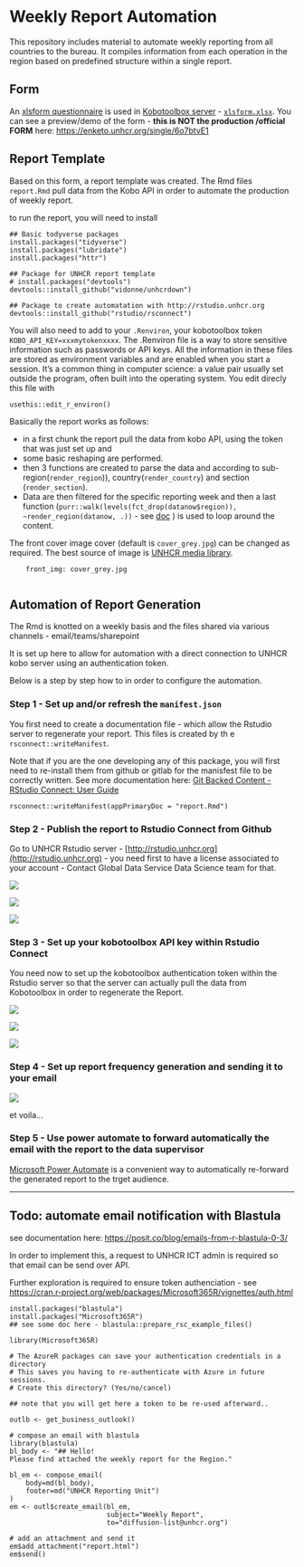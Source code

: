 # Weekly Report Automation


This repository includes material to automate weekly reporting from all countries to the bureau. It compiles information from each operation in the region based on predefined structure within a single report.


## Form

An [xlsform questionnaire](http://xlsform.org) is used in [Kobotoolbox server](http://kobo.unhcr.org) - [`xlsform.xlsx`](https://github.com/unhcr-americas/weekly-report/raw/main/xlsform.xlsx). You can see a preview/demo of the form - __this is NOT the production /official FORM__ here: https://enketo.unhcr.org/single/6o7btvE1 


## Report Template

Based on this form, a report template was created. The Rmd files `report.Rmd` pull data from the Kobo API in order to automate the production of weekly report.

to run the report, you will need to install 

```{r}
## Basic todyverse packages
install.packages("tidyverse")
install.packages("lubridate")
install.packages("httr")

## Package for UNHCR report template
# install.packages("devtools")
devtools::install_github("vidonne/unhcrdown")

## Package to create automatation with http://rstudio.unhcr.org
devtools::install_github("rstudio/rsconnect")

```

You will also need to add to your `.Renviron`, your kobotoolbox token `KOBO_API_KEY=xxxmytokenxxxx`. The .Renviron file is a way to store sensitive information such as passwords or API keys. All the information in these files are stored as environment variables and are enabled when you start a session. It’s a common thing in computer science: a value pair usually set outside the program, often built into the operating system. You edit direcly this file with 

```{r}
usethis::edit_r_environ()

```


Basically the report works as follows: 
 * in a first chunk the report pull the data from kobo API, using the token that was just set up and 
 * some basic reshaping are performed.  
 * then 3 functions are created to parse the data and according to sub-region(`render_region`)), country(`render_country`) and section (`render_section`). 
 * Data are then filtered for the specific reporting week and then a last function (`purr::walk(levels(fct_drop(datanow$region)), ~render_region(datanow, .))` - see [doc](https://purrr.tidyverse.org/reference/map.html) ) is used to loop around the content. 


The front cover image cover (default is `cover_grey.jpg`) can be changed as required. The best source of image is [UNHCR media library](http://media.unhcr.org).

```
    front_img: cover_grey.jpg
    
```

## Automation of Report Generation

The Rmd is knotted on a weekly basis and the files shared via various channels - email/teams/sharepoint

It is set up here to allow for automation with a direct connection to UNHCR kobo server using an authentication token.

Below is a step by step how to in order to configure the automation.

 
### Step 1 - Set up and/or refresh the `manifest.json`

You first need to create a documentation file - which allow the Rstudio server to regenerate your report. This files is created by th e `rsconnect::writeManifest`.

Note that if you are the one developing any of this package, you will first need to re-install them from github or gitlab for the manisfest file to be correctly written. See more documentation here: [Git Backed Content - RStudio Connect: User Guide](https://docs.rstudio.com/connect/user/git-backed/)

```{r}
rsconnect::writeManifest(appPrimaryDoc = "report.Rmd")
```

### Step 2 -  Publish the report to Rstudio Connect from Github

Go to UNHCR Rstudio server - [http://rstudio.unhcr.org](http://rstudio.unhcr.org) - you need first to have a license associated to your account - Contact Global Data Service Data Science team for that.
 
![ ](https://raw.githubusercontent.com/unhcr-americas/weekly-report/main/inst/fromGit.png) 



![ ](https://raw.githubusercontent.com/unhcr-americas/weekly-report/main/inst/fromGit2.png)


![ ](https://raw.githubusercontent.com/unhcr-americas/weekly-report/main/inst/fromGit3.png)



### Step 3 -  Set up your kobotoolbox API key within Rstudio Connect

You need now to set up the kobotoolbox authentication token within the Rstudio server so that the server can actually pull the data from Kobotoolbox in order to regenerate the Report.

![ ](https://raw.githubusercontent.com/unhcr-americas/weekly-report/main/inst/fromGit4.png)

![ ](https://raw.githubusercontent.com/unhcr-americas/weekly-report/main/inst/fromGit5.png)


![ ](https://raw.githubusercontent.com/unhcr-americas/weekly-report/main/inst/fromGit6.png)


### Step 4 -  Set up report frequency generation and sending it to your email


![ ](https://raw.githubusercontent.com/unhcr-americas/weekly-report/main/inst/fromGit7.png)

et voila...



### Step 5 -  Use power automate to forward automatically the email with the report to the data supervisor
 
[Microsoft Power Automate](https://make.powerautomate.com/) is a convenient way to automatically re-forward the generated report to the trget audience.



----

## Todo: automate email notification with  Blastula

see documentation here: https://posit.co/blog/emails-from-r-blastula-0-3/ 

In order to implement this, a request to UNHCR ICT admin is required so that email can be send over API.

Further exploration is required to ensure token authenciation - see https://cran.r-project.org/web/packages/Microsoft365R/vignettes/auth.html 


```{r} 
install.packages("blastula")
install.packages("Microsoft365R")
## see some doc here - blastula::prepare_rsc_example_files()

library(Microsoft365R)

# The AzureR packages can save your authentication credentials in a directory
# This saves you having to re-authenticate with Azure in future sessions. 
# Create this directory? (Yes/no/cancel) 

## note that you will get here a token to be re-used afterward..

outlb <- get_business_outlook()

# compose an email with blastula
library(blastula)
bl_body <- "## Hello!
Please find attached the weekly report for the Region."

bl_em <- compose_email(
    body=md(bl_body),
    footer=md("UNHCR Reporting Unit")
)
em <- outl$create_email(bl_em, 
                        subject="Weekly Report",
                        to="diffusion-list@unhcr.org")

# add an attachment and send it
em$add_attachment("report.html")
em$send()

```



